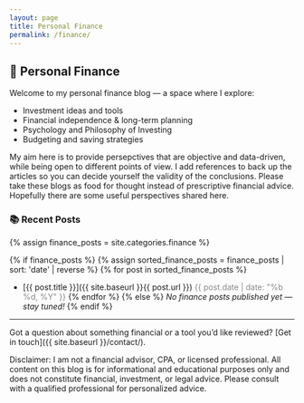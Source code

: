 ```yaml
---
layout: page
title: Personal Finance
permalink: /finance/
---
```


## 💸 Personal Finance

Welcome to my personal finance blog — a space where I explore:

- Investment ideas and tools  
- Financial independence & long-term planning  
- Psychology and Philosophy of Investing
- Budgeting and saving strategies
    
My aim here is to provide persepctives that are objective and data-driven, while being open to different points of view. I add references to back up the articles so you can decide yourself the validity of the conclusions.  Please take these blogs as food for thought instead of prescriptive financial advice. Hopefully there are some useful perspectives shared here.


### 📚 Recent Posts

{% assign finance_posts = site.categories.finance %}

{% if finance_posts %}
  {% assign sorted_finance_posts = finance_posts | sort: 'date' | reverse %}
  {% for post in sorted_finance_posts %}
  - [{{ post.title }}]({{ site.baseurl }}{{ post.url }}) <span style="color:#888;">{{ post.date | date: "%b %d, %Y" }}</span>
  {% endfor %}
{% else %}
  _No finance posts published yet — stay tuned!_
{% endif %}

---

Got a question about something financial or a tool you’d like reviewed? [Get in touch]({{ site.baseurl }}/contact/).

Disclaimer: I am not a financial advisor, CPA, or licensed professional. All content on this blog is for informational and educational purposes only and does not constitute financial, investment, or legal advice. Please consult with a qualified professional for personalized advice.
